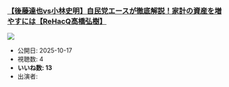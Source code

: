 ### [【後藤達也vs小林史明】自民党エースが徹底解説！家計の資産を増やすには【ReHacQ高橋弘樹】](https://www.youtube.com/watch?v=ZjMV4IWDg1Y)
[![](https://img.youtube.com/vi/ZjMV4IWDg1Y/sddefault.jpg)](https://www.youtube.com/watch?v=ZjMV4IWDg1Y)
-   公開日: 2025-10-17
-   視聴数: 4
-   **いいね数: 13**
-   出演者: 
